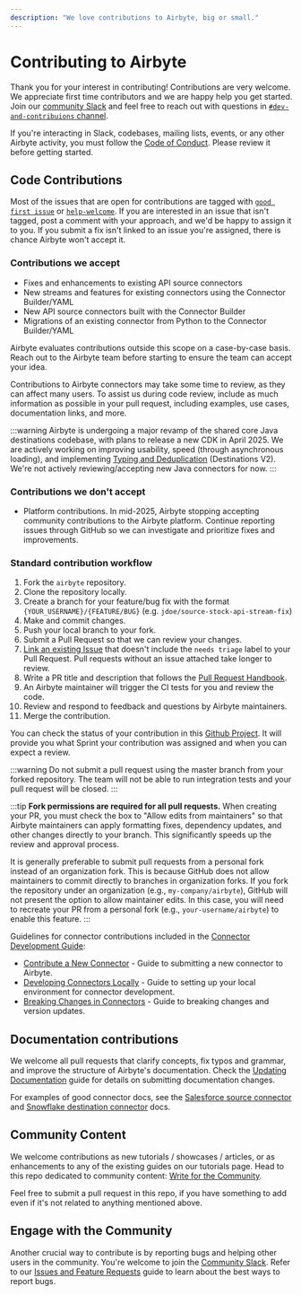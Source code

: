 ```yaml
---
description: "We love contributions to Airbyte, big or small."
---
```


# Contributing to Airbyte

Thank you for your interest in contributing! Contributions are very welcome. We appreciate first time contributors and we are happy help you get started. Join our [community Slack](https://slack.airbyte.io) and feel free to reach out with questions in [`#dev-and-contribuions` channel](https://airbytehq.slack.com/archives/C054V9JFTC6).

If you're interacting in Slack, codebases, mailing lists, events, or any other Airbyte activity, you must follow the [Code of Conduct](/platform/community/code-of-conduct). Please review it before getting started.

## Code Contributions

Most of the issues that are open for contributions are tagged with [`good first issue`](https://github.com/airbytehq/airbyte/issues?q=is%3Aopen+is%3Aissue+label%3A%22good%20first%20issue%22) or [`help-welcome`](https://github.com/airbytehq/airbyte/issues?q=is%3Aopen+is%3Aissue+label%3Ahelp-welcome).
If you are interested in an issue that isn't tagged, post a comment with your approach, and we'd be happy to assign it to you. If you submit a fix isn't linked to an issue you're assigned, there is chance Airbyte won't accept it.

### Contributions we accept

- Fixes and enhancements to existing API source connectors
- New streams and features for existing connectors using the Connector Builder/YAML
- New API source connectors built with the Connector Builder
- Migrations of an existing connector from Python to the Connector Builder/YAML

Airbyte evaluates contributions outside this scope on a case-by-case basis. Reach out to the Airbyte team before starting to ensure the team can accept your idea.

Contributions to Airbyte connectors may take some time to review, as they can affect many users. To assist us during code review, include as much information as possible in your pull request, including examples, use cases, documentation links, and more.

:::warning
Airbyte is undergoing a major revamp of the shared core Java destinations codebase, with plans to release a new CDK in April 2025.
We are actively working on improving usability, speed (through asynchronous loading), and implementing [Typing and Deduplication](/platform/using-airbyte/core-concepts/typing-deduping) (Destinations V2). We're not actively reviewing/accepting new Java connectors for now.
:::

### Contributions we don't accept

- Platform contributions. In mid-2025, Airbyte stopping accepting community contributions to the Airbyte platform. Continue reporting issues through GitHub so we can investigate and prioritize fixes and improvements.

### Standard contribution workflow

1. Fork the `airbyte` repository.
2. Clone the repository locally.
3. Create a branch for your feature/bug fix with the format `{YOUR_USERNAME}/{FEATURE/BUG}` (e.g. `jdoe/source-stock-api-stream-fix`)
4. Make and commit changes.
5. Push your local branch to your fork.
6. Submit a Pull Request so that we can review your changes.
7. [Link an existing Issue](https://docs.github.com/en/issues/tracking-your-work-with-issues/linking-a-pull-request-to-an-issue) that doesn't include the `needs triage` label to your Pull Request. Pull requests without an issue attached take longer to review.
8. Write a PR title and description that follows the [Pull Request Handbook](./resources/pull-requests-handbook.md).
9. An Airbyte maintainer will trigger the CI tests for you and review the code.
10. Review and respond to feedback and questions by Airbyte maintainers.
11. Merge the contribution.

You can check the status of your contribution in this [Github Project](https://github.com/orgs/airbytehq/projects/108/views/4). It will provide you what Sprint your contribution was assigned and when you can expect a review.

:::warning
Do not submit a pull request using the master branch from your forked repository.
The team will not be able to run integration tests and your pull request will be closed.
:::

:::tip
**Fork permissions are required for all pull requests.** When creating your PR, you must check the box to "Allow edits from maintainers" so that Airbyte maintainers can apply formatting fixes, dependency updates, and other changes directly to your branch. This significantly speeds up the review and approval process.

It is generally preferable to submit pull requests from a personal fork instead of an organization fork. This is because GitHub does not allow maintainers to commit directly to branches in organization forks. If you fork the repository under an organization (e.g., `my-company/airbyte`), GitHub will not present the option to allow maintainer edits. In this case, you will need to recreate your PR from a personal fork (e.g., `your-username/airbyte`) to enable this feature.
:::

Guidelines for connector contributions included in the [Connector Development Guide](../connector-development/README.md):

- [Contribute a New Connector](../connector-development/submit-new-connector.md) - Guide to submitting a new connector to Airbyte.
- [Developing Connectors Locally](../connector-development/local-connector-development.md) - Guide to setting up your local environment for connector development.
- [Breaking Changes in Connectors](../connector-development/connector-breaking-changes.md) - Guide to breaking changes and version updates.

## Documentation contributions

We welcome all pull requests that clarify concepts, fix typos and grammar, and improve the structure of Airbyte's documentation. Check the [Updating Documentation](writing-docs.md) guide for details on submitting documentation changes.

For examples of good connector docs, see the [Salesforce source connector](/integrations/sources/salesforce) and [Snowflake destination connector](/integrations/destinations/snowflake) docs.

## Community Content

We welcome contributions as new tutorials / showcases / articles, or as enhancements to any of the existing guides on our tutorials page. Head to this repo dedicated to community content: [Write for the Community](https://github.com/airbytehq/write-for-the-community).

Feel free to submit a pull request in this repo, if you have something to add even if it's not related to anything mentioned above.

## Engage with the Community

Another crucial way to contribute is by reporting bugs and helping other users in the community. You're welcome to join the [Community Slack](https://slack.airbyte.io). Refer to our [Issues and Feature Requests](issues-and-requests.md) guide to learn about the best ways to report bugs.

